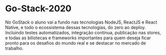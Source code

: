 # Go-Stack-2020
No GoStack o aluno vai a fundo nas tecnologias NodeJS, ReactJS e React Native, e todo o ecossistema dessas tecnologias, do zero ao deploy. Incluindo testes automatizados, integração contínua, publicação nas stores, e todas as biliotecas e frameworks importantes para quem deseja ficar pronto para os desafios do mundo real e se destacar no mercado de trabalho.

